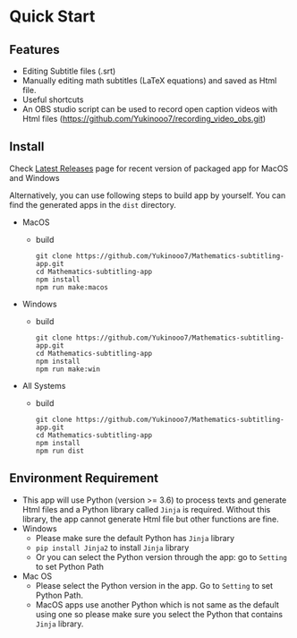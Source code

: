 # Quick Start

## Features

- Editing Subtitle files (.srt)
- Manually editing math subtitles (LaTeX equations) and saved as Html file.
- Useful shortcuts
- An OBS studio script can be used to record open caption videos with Html files (https://github.com/Yukinooo7/recording_video_obs.git)

## Install

Check [Latest Releases](https://github.com/Yukinooo7/Mathematics-subtitling-app/releases) page for recent version of packaged app for MacOS and Windows

Alternatively, you can use following steps to build app by yourself. You can find the generated apps in the `dist` directory.

- MacOS
  - build
    ```
    git clone https://github.com/Yukinooo7/Mathematics-subtitling-app.git
    cd Mathematics-subtitling-app
    npm install
    npm run make:macos
    ```

- Windows
  - build
    ```
    git clone https://github.com/Yukinooo7/Mathematics-subtitling-app.git
    cd Mathematics-subtitling-app
    npm install
    npm run make:win
    ```
- All Systems
  - build
    ```
    git clone https://github.com/Yukinooo7/Mathematics-subtitling-app.git
    cd Mathematics-subtitling-app
    npm install
    npm run dist
    ```

## Environment Requirement

* This app will use Python (version >= 3.6) to process texts and generate Html files and a Python library called `Jinja` is required. Without this library, the app cannot generate Html file but other functions are fine.
* Windows
  * Please make sure the default Python has `Jinja` library
  * `pip install Jinja2` to install `Jinja` library
  * Or you can select the Python version through the app: go to `Setting` to set Python Path
* Mac OS
  * Please select the Python version in the app. Go to `Setting` to set Python Path.
  * MacOS apps use another Python which is not same as the default using one so please make sure you select the Python that contains `Jinja` library.